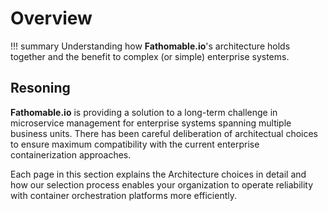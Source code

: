 # Overview

!!! summary
		Understanding how **Fathomable.io**'s architecture holds together and the benefit to complex (or simple) enterprise systems.

## Resoning

**Fathomable.io** is providing a solution to a long-term challenge in microservice management for enterprise systems spanning multiple business units. There has been careful deliberation of architectual choices to ensure maximum compatibility with the current enterprise containerization approaches.

Each page in this section explains the Architecture choices in detail and how our selection process enables your organization to operate reliability with container orchestration platforms more efficiently.
